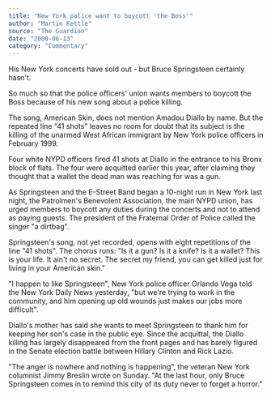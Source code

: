 ```yaml
---
title: "New York police want to boycott 'the Boss'"
author: "Martin Kettle"
source: "The Guardian"
date: "2000-06-13"
category: "Commentary"
---
```


His New York concerts have sold out - but Bruce Springsteen certainly hasn't.

So much so that the police officers' union wants members to boycott the Boss because of his new song about a police killing.

The song, American Skin, does not mention Amadou Diallo by name. But the repeated line "41 shots" leaves no room for doubt that its subject is the killing of the unarmed West African immigrant by New York police officers in February 1999.

Four white NYPD officers fired 41 shots at Diallo in the entrance to his Bronx block of flats. The four were acquitted earlier this year, after claiming they thought that a wallet the dead man was reaching for was a gun.

As Springsteen and the E-Street Band began a 10-night run in New York last night, the Patrolmen's Benevolent Association, the main NYPD union, has urged members to boycott any duties during the concerts and not to attend as paying guests. The president of the Fraternal Order of Police called the singer "a dirtbag".

Springsteen's song, not yet recorded, opens with eight repetitions of the line "41 shots". The chorus runs: "Is it a gun? Is it a knife? Is it a wallet? This is your life. It ain't no secret. The secret my friend, you can get killed just for living in your American skin."

"I happen to like Springsteen", New York police officer Orlando Vega told the New York Daily News yesterday, "but we're trying to work in the community, and him opening up old wounds just makes our jobs more difficult".

Diallo's mother has said she wants to meet Springsteen to thank him for keeping her son's case in the public eye. Since the acquittal, the Diallo killing has largely disappeared from the front pages and has barely figured in the Senate election battle between Hillary Clinton and Rick Lazio.

"The anger is nowhere and nothing is happening", the veteran New York columnist Jimmy Breslin wrote on Sunday. "At the last hour, only Bruce Springsteen comes in to remind this city of its duty never to forget a horror."
